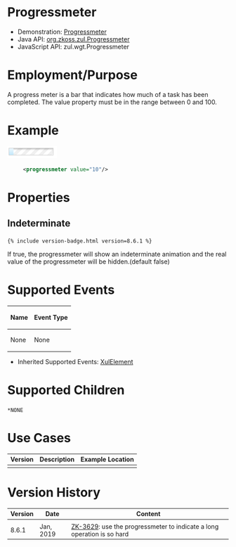 

# Progressmeter

- Demonstration:
  [Progressmeter](http://www.zkoss.org/zkdemo/effects/upload_effect)
- Java API: [org.zkoss.zul.Progressmeter](https://www.zkoss.org/javadoc/latest/zk/org/zkoss/zul/Progressmeter.html)
- JavaScript API:
  <javadoc directory="jsdoc">zul.wgt.Progressmeter</javadoc>


# Employment/Purpose

A progress meter is a bar that indicates how much of a task has been
completed. The value property must be in the range between 0 and 100.

# Example

![](/zk_component_ref/images/ZKComRef_Progressmeter_Example.PNG)

```xml
     <progressmeter value="10"/>
```

# Properties

## Indeterminate

`{% include version-badge.html version=8.6.1 %}`

If true, the progressmeter will show an indeterminate animation and the
real value of the progressmeter will be hidden.(default false)

# Supported Events

<table>
<thead>
<tr class="header">
<th><center>
<p>Name</p>
</center></th>
<th><center>
<p>Event Type</p>
</center></th>
</tr>
</thead>
<tbody>
<tr class="odd">
<td><p>None</p></td>
<td><p>None</p></td>
</tr>
</tbody>
</table>

- Inherited Supported Events: [ XulElement]({{site.baseurl}}/zk_component_ref/base_components/xulelement#Supported_Events)

# Supported Children

`*NONE`

# Use Cases

| Version | Description | Example Location |
|---------|-------------|------------------|
|         |             |                  |

# Version History



| Version | Date      | Content                                                                                                            |
|---------|-----------|--------------------------------------------------------------------------------------------------------------------|
|         |           |                                                                                                                    |
| 8.6.1   | Jan, 2019 | [ZK-3629](https://tracker.zkoss.org/browse/ZK-3629): use the progressmeter to indicate a long operation is so hard |


